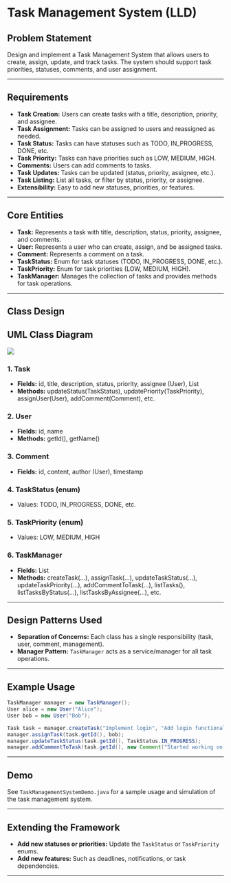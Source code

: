 # Task Management System (LLD)

## Problem Statement

Design and implement a Task Management System that allows users to create, assign, update, and track tasks. The system should support task priorities, statuses, comments, and user assignment.

---

## Requirements

- **Task Creation:** Users can create tasks with a title, description, priority, and assignee.
- **Task Assignment:** Tasks can be assigned to users and reassigned as needed.
- **Task Status:** Tasks can have statuses such as TODO, IN_PROGRESS, DONE, etc.
- **Task Priority:** Tasks can have priorities such as LOW, MEDIUM, HIGH.
- **Comments:** Users can add comments to tasks.
- **Task Updates:** Tasks can be updated (status, priority, assignee, etc.).
- **Task Listing:** List all tasks, or filter by status, priority, or assignee.
- **Extensibility:** Easy to add new statuses, priorities, or features.

---

## Core Entities

- **Task:** Represents a task with title, description, status, priority, assignee, and comments.
- **User:** Represents a user who can create, assign, and be assigned tasks.
- **Comment:** Represents a comment on a task.
- **TaskStatus:** Enum for task statuses (TODO, IN_PROGRESS, DONE, etc.).
- **TaskPriority:** Enum for task priorities (LOW, MEDIUM, HIGH).
- **TaskManager:** Manages the collection of tasks and provides methods for task operations.

---

## Class Design

## UML Class Diagram

![](../../../../uml-diagrams/class-diagrams/taskmanagementsystem-class-diagram.png)

### 1. Task
- **Fields:** id, title, description, status, priority, assignee (User), List<Comment>
- **Methods:** updateStatus(TaskStatus), updatePriority(TaskPriority), assignUser(User), addComment(Comment), etc.

### 2. User
- **Fields:** id, name
- **Methods:** getId(), getName()

### 3. Comment
- **Fields:** id, content, author (User), timestamp

### 4. TaskStatus (enum)
- Values: TODO, IN_PROGRESS, DONE, etc.

### 5. TaskPriority (enum)
- Values: LOW, MEDIUM, HIGH

### 6. TaskManager
- **Fields:** List<Task>
- **Methods:** createTask(...), assignTask(...), updateTaskStatus(...), updateTaskPriority(...), addCommentToTask(...), listTasks(), listTasksByStatus(...), listTasksByAssignee(...), etc.

---

## Design Patterns Used

- **Separation of Concerns:** Each class has a single responsibility (task, user, comment, management).
- **Manager Pattern:** `TaskManager` acts as a service/manager for all task operations.

---

## Example Usage

```java
TaskManager manager = new TaskManager();
User alice = new User("Alice");
User bob = new User("Bob");

Task task = manager.createTask("Implement login", "Add login functionality", TaskPriority.HIGH, alice);
manager.assignTask(task.getId(), bob);
manager.updateTaskStatus(task.getId(), TaskStatus.IN_PROGRESS);
manager.addCommentToTask(task.getId(), new Comment("Started working on this", bob));
```

---

## Demo

See `TaskManagementSystemDemo.java` for a sample usage and simulation of the task management system.

---

## Extending the Framework

- **Add new statuses or priorities:** Update the `TaskStatus` or `TaskPriority` enums.
- **Add new features:** Such as deadlines, notifications, or task dependencies.

---